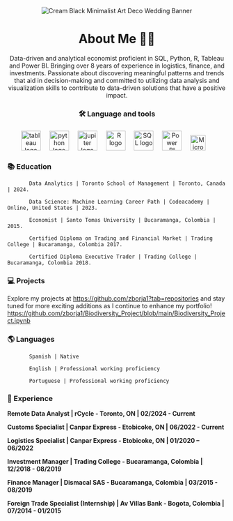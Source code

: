 <div align="center">


![Cream Black Minimalist Art Deco Wedding Banner](https://github.com/zborja1/zborja1/assets/155580520/3a9ac2d4-21ac-4a1a-9876-0c2434b09b9b)



# About Me 👩‍💻

Data-driven and analytical economist proficient in SQL, Python, R, Tableau and Power BI.  Bringing over 8 years of experience in logistics, finance, and investments. Passionate about discovering meaningful patterns and trends that aid in decision-making and committed to utilizing data analysis and visualization skills to contribute to data-driven solutions that have a positive impact.

### 🛠 Language and tools 

###

<img src="https://1000logos.net/wp-content/uploads/2022/03/Tableau-Logo.jpg" height="45" alt="tableau logo"  />
<img width="12" />

<img src="https://download.logo.wine/logo/Python_(programming_language)/Python_(programming_language)-Logo.wine.png" height="45" alt="python logo"  />
<img width="12" />

<img src="https://cdn.icon-icons.com/icons2/2699/PNG/512/jupyter_logo_icon_169453.png" height="45" alt="jupiter logo"  />
<img width="12" />

<img src="https://cdn4.iconfinder.com/data/icons/logos-and-brands/512/285_R_Project_logo-512.png" height="45" alt="R logo"  />
<img width="12" />

<img src="https://1000logos.net/wp-content/uploads/2020/08/MySQL-Logo.png" height="45" alt="SQL logo"  />
<img width="12" />

<img src="https://logohistory.net/wp-content/uploads/2023/05/Power-BI-Symbol.png" height="45" alt="Power BI logo"  />
<img width="12" />

<img src="https://encrypted-tbn0.gstatic.com/images?q=tbn:ANd9GcRKqbHZLagnQdkt_YzWUXPL-q0VLtt82o6J0Q&usqp=CAU" height="35" alt="Microsof logo"  />
<img width="12" />

</div>

### 📚 Education 

           Data Analytics | Toronto School of Management | Toronto, Canada | 2024.

           Data Science: Machine Learning Career Path | Codeacademy | Online, United States | 2023.
           
           Economist | Santo Tomas University | Bucaramanga, Colombia | 2015.

           Certified Diploma on Trading and Financial Market | Trading College | Bucaramanga, Colombia 2017.

           Certified Diploma Executive Trader | Trading College | Bucaramanga, Colombia 2018.
           
###

<h3 align="left">💻  Projects </h3>

Explore my projects at https://github.com/zborja1?tab=repositories and stay tuned for more exciting additions as I continue to enhance my portfolio!
https://github.com/zborja1/Biodiversity_Project/blob/main/Biodiversity_Project.ipynb



###

<h3 align="left">🌎 Languages </h3>

           Spanish | Native

           English | Professional working proficiency 	
           
           Portuguese | Professional working proficiency
           
###
<h3 align="left">📑 Experience </h3>

**Remote Data Analyst | rCycle - Toronto, ON | 02/2024 - Current**

**Customs Specialist | Canpar Express - Etobicoke, ON | 06/2022 - Current**  

**Logistics Specialist | Canpar Express - Etobicoke, ON | 01/2020 – 06/2022**

**Investment Manager | Trading College - Bucaramanga, Colombia | 12/2018 - 08/2019** 

**Finance Manager | Dismacal SAS - Bucaramanga, Colombia | 03/2015 - 08/2019**  

**Foreign Trade Specialist (Internship) | Av Villas Bank - Bogota, Colombia | 07/2014 - 01/2015**



